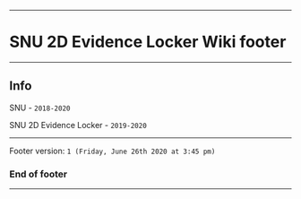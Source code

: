 
***

# SNU 2D Evidence Locker Wiki footer

***

## Info

SNU - `2018-2020`

SNU 2D Evidence Locker - `2019-2020`

***

Footer version: `1 (Friday, June 26th 2020 at 3:45 pm)`

### End of footer

***
